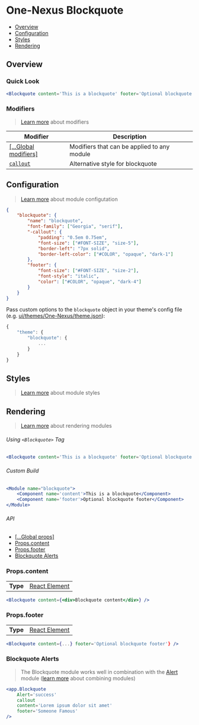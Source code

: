 # One-Nexus Blockquote

* [Overview](#overview)
* [Configuration](#configuration)
* [Styles](#styles)
* [Rendering](#rendering)

## Overview

### Quick Look

```jsx
<Blockquote content='This is a blockquote' footer='Optional blockquote footer' />
```

### Modifiers

> [Learn more](https://github.com/esr360/One-Nexus/wiki/Modifiers) about modifiers

<table class="table">
    <thead>
        <tr>
            <th>Modifier</th>
            <th>Description</th>
        </tr>
    </thead>
    <tbody>
        <tr>
            <td><a href="https://github.com/esr360/One-Nexus/wiki/Global-Modifiers">[...Global modifiers]</a></td>
            <td>Modifiers that can be applied to any module</td>
        </tr>
        <tr>
            <td><a href="#configuration"><code>callout</code></a></td>
            <td>Alternative style for blockquote</td>
        </tr>
    </tbody>
</table>

## Configuration

> [Learn more](https://github.com/esr360/One-Nexus/wiki/Module-Configuration) about module configutation

```json
{
    "blockquote": {
        "name": "blockquote",
        "font-family": ["Georgia", "serif"],
        "-callout": {
            "padding": "0.5em 0.75em",
            "font-size": ["#FONT-SIZE", "size-5"],
            "border-left": "7px solid",
            "border-left-color": ["#COLOR", "opaque", "dark-1"]
        },
        "footer": {
            "font-size": ["#FONT-SIZE", "size-2"],
            "font-style": "italic",
            "color": ["#COLOR", "opaque", "dark-4"]
        }
    }
}
```

Pass custom options to the `blockquote` object in your theme's config file (e.g. [ui/themes/One-Nexus/theme.json](../../../themes/One-Nexus/theme.json)):

```js
{
    "theme": {
        "blockquote": {
            ...
        }
    }
}
```

## Styles

> [Learn more](https://github.com/esr360/One-Nexus/wiki/Styling-a-module) about module styles

## Rendering

> [Learn more](https://github.com/esr360/One-Nexus/wiki/Rendering-a-module) about rendering modules

###### Using `<Blockquote>` Tag

```jsx
<Blockquote content='This is a blockquote' footer='Optional blockquote footer' />
```

###### Custom Build

```jsx
<Module name="blockquote">
    <Component name='content'>This is a blockquote</Component>
    <Component name='footer'>Optional blockquote footer</Component>
</Module>
```

###### API

* [[...Global props]](https://github.com/esr360/One-Nexus/wiki/Rendering-a-module#global-props)
* [Props.content](#propscontent)
* [Props.footer](#propsfooter)
* [Blockquote Alerts](#blockquote-alerts)

### Props.content

<table>
    <tr>
        <td><b>Type</b></td>
        <td><a href="https://reactjs.org/docs/glossary.html#elements">React Element</td>
    </tr>
</table>

```jsx
<Blockquote content={<div>Blockquote content</div>} />
```

### Props.footer

<table>
    <tr>
        <td><b>Type</b></td>
        <td><a href="https://reactjs.org/docs/glossary.html#elements">React Element</td>
    </tr>
</table>

```jsx
<Blockquote content={...} footer='Optional blockquote footer'} />
```

### Blockquote Alerts

> The Blockquote module works well in combination with the [Alert](https://github.com/esr360/One-Nexus/tree/master/src/ui/modules/elements/alert) module ([learn more](https://github.com/esr360/One-Nexus/wiki/Rendering-a-module#combining-modules) about combining modules)

```jsx
<app.Blockquote 
    Alert='success' 
    callout 
    content='Lorem ipsum dolor sit amet' 
    footer='Someone Famous'
/>
```